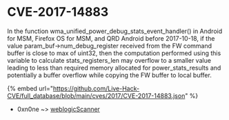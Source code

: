 # CVE-2017-14883

In the function wma_unified_power_debug_stats_event_handler() in Android for MSM, Firefox OS for MSM, and QRD Android before 2017-10-18, if the value param_buf->num_debug_register received from the FW command buffer is close to max of uint32, then the computation performed using this variable to calculate stats_registers_len may overflow to a smaller value leading to less than required memory allocated for power_stats_results and potentially a buffer overflow while copying the FW buffer to local buffer.

{% embed url="https://github.com/Live-Hack-CVE/full_database/blob/main/cves/2017/CVE-2017-14883.json" %}


* 0xn0ne ~> [weblogicScanner](https://zeste.alice-snow.ru/2017/database/cve-2017-14883/weblogicscanner-0xn0ne)